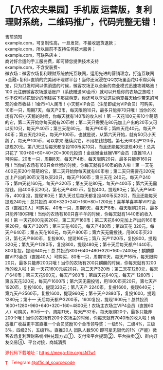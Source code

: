 # 【八代农夫果园】手机版 运营版，复利理财系统，二维码推广，代码完整无错！

售前须知<br>example.com，可复制性高，一旦发货，不接收退货退款；<br>example.com，所以目前不支持任何技术服务；<br>example.com，可联系店主：<br>商讨好合适的手工服务费，即可替您提供技术支持<br>example.com，不含安装费~<br>微农场：微客农场复利理财系统依托互联网，运用先进的营销理念，打造互联网+金融+复利+直销的完美闭环理财平台！当你还沉浸在QQ农场里面花Q币购买萌宠，只为打发时间以供消遣的时候，微客农场正以全新的商业模式迅速攻城略池！100 元注册微客农场激活账户（系统赠送50金币）就可以开启你的农场之旅啦！你不仅可以花很少的闲钱买下那些萌宠，你还可以享受这些萌宠每天给你带来的可观的金币收益！1金币=1人民币！小天鹅VIP会员（注册即成为VIP会员）可购买，10币一只，周期7天，每天产2币，每天限购10只，最多只能养70只哦！当你的农场有70只小天鹅的时候，你每天就有140币的收入啦！第 一天花100元买10个萌萌的它，第二天开始你每天就有20币啦；第二天只需要花80元加上产出的20币又可以买10只，每天产40币；第三天花60元， 每天产60币；第四天花40元，每天产80币；第五天花20元，每天产100币，也就是说，从第六天开始，就有50只小天鹅了，每天产100币，可以拿来 继续买它，不用花钱钱啦。第七天60只产120币，提现20元。第八天过后每天都复投100币买10只，而且还能每天提现40元！总共只花了 100+80+60+40+20=300元投资！金丝猴金丝猴VIP1会员（直推10人）可购买，20币一只，周期8天，每天产4币，每天限购20只，最多只能养160只哦！当你的农场有160只金丝猴的时候，你每天就有640币的收入啦！第 一天花400元买20个萌萌的它，第二天开始你每天就有80币啦；第二天只需要花320元加上产出的80币又可以买20只，每天产160币；第三天花 240元，每天产240币；第四天花160元，每天产320币；第五天花80元，每天产400币；第六天无需投钱，用400币买20只，第七天产480 币，复投400，提现80元；第八天产560币，400复投，提现160元！第九天过后每天都复投400币买20只，而且还能每天提现240元！总共投资 400+320+240+160+80=1200元！喜羊羊喜羊羊VIP2会员（直推20人）可购买，40币一只，周期9天，每天产8币，每天限购20只，最多只能养180只哦！当你的农场有180只喜羊羊的时候，你每天就有1440币的收入啦！第 一天花800元买20只，第二天产160币；第二天花640元加上产出的160币买20只，每天产320币；第三天花480元，每天产480币；第四天花 320元，每天产640币；第五天花160元，每天产800币；第六天无需投钱，用800币买20只，第七天产960币，复投800，提现160元；第八 天产1120币，复投800，提现320元；第九天产1280币，复投800，提现480元；第十天后每天都产1440币，800复投，提现640元！总 共投资800+640+480+320+160=2400元！麒麟麒麟VIP3会员（直推40人）可购买，80币一只，周期10天，每天产16币，每天限购20只，最多只能养200只哦！当你的农场有200只麒麟的时候，你每天就有3200币的收入啦！第 一天花1600元买20只，第二天产320币；第二天花1280元，每天产640币；第三天花960元，每天产960币；第四天花640元，每天产 1280币；第五天花320元，每天产1600币；第六天无需投钱，用1600币买20只，第七天产1920币，复投1600，提现320元；第八天产 2240币，复投1600，提现640元；第九天产2560币，复投1600，提现960元；第十天产2880币，复投1600，提现1280元；第十一 天后每天都产3200币，1600复投，提现1600元！总共投资1600+1280+960+640+320+160=4800元！农场主农场主VIP4会员（直推60人）可购买，80币一个，周期11天，每天产32币，每天限购20个，最多只能养200个哦！当你的农场有200个农场主的时候，你每天就有7040币的收入啦！动态推广收益更丰富直推一个会员奖励10个金币领导奖：一级5%，二级4%，三级3%，四级2%，五级1%。直推20人 团队人数500 即可拿无限代的1%（产能）微客农场复利理财系统4种兑现方式①、支付宝平台提现②、平台拍卖③、群内好友交易④、平台对接，商城消费<br>


<p style="color: red;">源代码下载地址：<a href="https://mega-file.org/sNTw1" style="color: red;">https://mega-file.org/sNTw1</a></p><p style="color: red;"><img src="https://cdn-icons-png.flaticon.com/512/2111/2111646.png" alt="Telegram Icon" style="width: 16px; vertical-align: middle; margin-right: 5px;">Telegram:<a href="https://t.me/official_sourcecode" style="color: red;">@official_sourcecode</a></p>